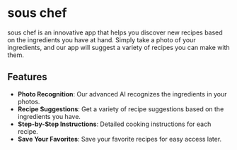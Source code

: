 # sous chef

sous chef is an innovative app that helps you discover new recipes based on the ingredients you have at hand. Simply take a photo of your ingredients, and our app will suggest a variety of recipes you can make with them.

## Features

- **Photo Recognition**: Our advanced AI recognizes the ingredients in your photos.
- **Recipe Suggestions**: Get a variety of recipe suggestions based on the ingredients you have.
- **Step-by-Step Instructions**: Detailed cooking instructions for each recipe.
- **Save Your Favorites**: Save your favorite recipes for easy access later.

